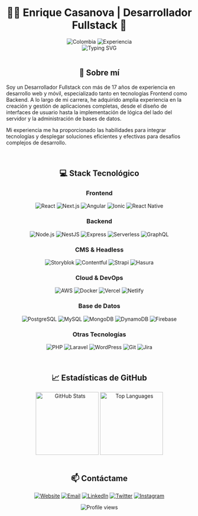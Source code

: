 # <div align="center">👨‍💻 Enrique Casanova | Desarrollador Fullstack 🚀</div>

<div align="center">
  <img src="https://img.shields.io/badge/-Colombia-43A047?style=for-the-badge&logo=colombia&logoColor=white&labelColor=101010" alt="Colombia"/>
  <img src="https://img.shields.io/badge/-+17%20Años%20Experiencia-1976D2?style=for-the-badge&logoColor=white&labelColor=101010" alt="Experiencia"/>
</div>

<div align="center">
  <img src="https://readme-typing-svg.herokuapp.com?font=Fira+Code&size=22&duration=3000&pause=1000&color=3F51B5&center=true&vCenter=true&random=false&width=480&lines=Frontend+Developer;Backend+Developer;Mobile+Developer;AWS+Cloud+Expert" alt="Typing SVG" />
</div>

<br/>

## <div align="center">🚀 Sobre mí</div>

Soy un Desarrollador Fullstack con más de 17 años de experiencia en desarrollo web y móvil, especializado tanto en tecnologías Frontend como Backend. A lo largo de mi carrera, he adquirido amplia experiencia en la creación y gestión de aplicaciones completas, desde el diseño de interfaces de usuario hasta la implementación de lógica del lado del servidor y la administración de bases de datos.

Mi experiencia me ha proporcionado las habilidades para integrar tecnologías y desplegar soluciones eficientes y efectivas para desafíos complejos de desarrollo.

<br/>

## <div align="center">💻 Stack Tecnológico</div>

<div align="center">

### Frontend
![React](https://img.shields.io/badge/-React-61DAFB?style=for-the-badge&logo=react&logoColor=white&labelColor=101010)
![Next.js](https://img.shields.io/badge/-Next.js-000000?style=for-the-badge&logo=next.js&logoColor=white&labelColor=101010)
![Angular](https://img.shields.io/badge/-Angular-DD0031?style=for-the-badge&logo=angular&logoColor=white&labelColor=101010)
![Ionic](https://img.shields.io/badge/-Ionic-3880FF?style=for-the-badge&logo=ionic&logoColor=white&labelColor=101010)
![React Native](https://img.shields.io/badge/-React_Native-61DAFB?style=for-the-badge&logo=react&logoColor=white&labelColor=101010)

### Backend
![Node.js](https://img.shields.io/badge/-Node.js-339933?style=for-the-badge&logo=node.js&logoColor=white&labelColor=101010)
![NestJS](https://img.shields.io/badge/-NestJS-E0234E?style=for-the-badge&logo=nestjs&logoColor=white&labelColor=101010)
![Express](https://img.shields.io/badge/-Express-000000?style=for-the-badge&logo=express&logoColor=white&labelColor=101010)
![Serverless](https://img.shields.io/badge/-Serverless-FD5750?style=for-the-badge&logo=serverless&logoColor=white&labelColor=101010)
![GraphQL](https://img.shields.io/badge/-GraphQL-E10098?style=for-the-badge&logo=graphql&logoColor=white&labelColor=101010)

### CMS & Headless
![Storyblok](https://img.shields.io/badge/-Storyblok-09B3AF?style=for-the-badge&logo=storyblok&logoColor=white&labelColor=101010)
![Contentful](https://img.shields.io/badge/-Contentful-2478CC?style=for-the-badge&logo=contentful&logoColor=white&labelColor=101010)
![Strapi](https://img.shields.io/badge/-Strapi-2F2E8B?style=for-the-badge&logo=strapi&logoColor=white&labelColor=101010)
![Hasura](https://img.shields.io/badge/-Hasura-1EB4D4?style=for-the-badge&logo=hasura&logoColor=white&labelColor=101010)

### Cloud & DevOps
![AWS](https://img.shields.io/badge/-AWS-232F3E?style=for-the-badge&logo=amazon-aws&logoColor=white&labelColor=101010)
![Docker](https://img.shields.io/badge/-Docker-2496ED?style=for-the-badge&logo=docker&logoColor=white&labelColor=101010)
![Vercel](https://img.shields.io/badge/-Vercel-000000?style=for-the-badge&logo=vercel&logoColor=white&labelColor=101010)
![Netlify](https://img.shields.io/badge/-Netlify-00C7B7?style=for-the-badge&logo=netlify&logoColor=white&labelColor=101010)

### Base de Datos
![PostgreSQL](https://img.shields.io/badge/-PostgreSQL-336791?style=for-the-badge&logo=postgresql&logoColor=white&labelColor=101010)
![MySQL](https://img.shields.io/badge/-MySQL-4479A1?style=for-the-badge&logo=mysql&logoColor=white&labelColor=101010)
![MongoDB](https://img.shields.io/badge/-MongoDB-47A248?style=for-the-badge&logo=mongodb&logoColor=white&labelColor=101010)
![DynamoDB](https://img.shields.io/badge/-DynamoDB-4053D6?style=for-the-badge&logo=amazon-dynamodb&logoColor=white&labelColor=101010)
![Firebase](https://img.shields.io/badge/-Firebase-FFCA28?style=for-the-badge&logo=firebase&logoColor=white&labelColor=101010)

### Otras Tecnologías
![PHP](https://img.shields.io/badge/-PHP-777BB4?style=for-the-badge&logo=php&logoColor=white&labelColor=101010)
![Laravel](https://img.shields.io/badge/-Laravel-FF2D20?style=for-the-badge&logo=laravel&logoColor=white&labelColor=101010)
![WordPress](https://img.shields.io/badge/-WordPress-21759B?style=for-the-badge&logo=wordpress&logoColor=white&labelColor=101010)
![Git](https://img.shields.io/badge/-Git-F05032?style=for-the-badge&logo=git&logoColor=white&labelColor=101010)
![Jira](https://img.shields.io/badge/-Jira-0052CC?style=for-the-badge&logo=jira&logoColor=white&labelColor=101010)

</div>

<br/>

## <div align="center">📈 Estadísticas de GitHub</div>

<div align="center">
  <img src="https://github-readme-stats.vercel.app/api?username=ecasanova&show_icons=true&theme=react&hide_border=true" alt="GitHub Stats" height="170" />
  <img src="https://github-readme-stats.vercel.app/api/top-langs/?username=ecasanova&layout=compact&theme=react&hide_border=true" alt="Top Languages" height="170" />
</div>

<br/>

## <div align="center">📫 Contáctame</div>

<div align="center">
  
[![Website](https://img.shields.io/badge/Website-enriquecasanova.com-14a1f0?style=for-the-badge&logo=globe&logoColor=white&labelColor=101010)](https://enriquecasanova.com)
[![Email](https://img.shields.io/badge/Email-contact@enriquecasanova.com-D14836?style=for-the-badge&logo=gmail&logoColor=white&labelColor=101010)](mailto:contact@enriquecasanova.com)
[![LinkedIn](https://img.shields.io/badge/LinkedIn-ecasanovave-0077B5?style=for-the-badge&logo=linkedin&logoColor=white&labelColor=101010)](https://linkedin.com/in/ecasanovave)
[![Twitter](https://img.shields.io/badge/Twitter-ecasanovave-1DA1F2?style=for-the-badge&logo=twitter&logoColor=white&labelColor=101010)](https://twitter.com/ecasanovave)
[![Instagram](https://img.shields.io/badge/Instagram-ecasanovave-E4405F?style=for-the-badge&logo=instagram&logoColor=white&labelColor=101010)](https://instagram.com/ecasanovave)

</div>

<div align="center">
  <img src="https://komarev.com/ghpvc/?username=ecasanova&style=flat-square&color=blue" alt="Profile views"/>
</div>

